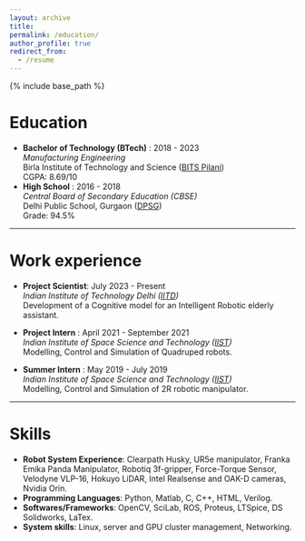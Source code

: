 ```yaml
---
layout: archive
title: 
permalink: /education/
author_profile: true
redirect_from:
  - /resume
---
```


{% include base_path %}


Education
======
* **Bachelor of Technology (BTech)** : 2018 - 2023 \
    *Manufacturing Engineering* \
    Birla Institute of Technology and Science ([BITS Pilani](https://www.bits-pilani.ac.in/pilani/)) \
    CGPA: 8.69/10
* **High School** : 2016 - 2018 \
    *Central Board of Secondary Education (CBSE)* \
    Delhi Public School, Gurgaon ([DPSG](https://www.dpsgurgaon.org/))  
    Grade: 94.5%

---

Work experience
======
* **Project Scientist**: July 2023 - Present \
   *Indian Institute of Technology Delhi ([IITD](https://home.iitd.ac.in/))* \
   Development of a Cognitive model for an Intelligent Robotic elderly assistant.
* **Project Intern** : April 2021 - September 2021 \
  *Indian Institute of Space Science and Technology ([IIST](https://www.iist.ac.in/))* \
  Modelling, Control and Simulation of Quadruped robots.

* **Summer Intern** : May 2019 - July 2019 \
  *Indian Institute of Space Science and Technology ([IIST](https://www.iist.ac.in/))* \
  Modelling, Control and Simulation of 2R robotic manipulator.
  
---

Skills
======
* **Robot System Experience**: Clearpath Husky, UR5e manipulator, Franka Emika Panda Manipulator, Robotiq 3f-gripper, Force-Torque Sensor, Velodyne VLP-16, Hokuyo LiDAR, Intel Realsense and OAK-D cameras, Nvidia Orin.
* **Programming Languages**: Python, Matlab, C, C++, HTML, Verilog.
* **Softwares/Frameworks**: OpenCV, SciLab, ROS, Proteus, LTSpice, DS Solidworks, LaTex. 
* **System skills**: Linux, server and GPU cluster management, Networking. 

